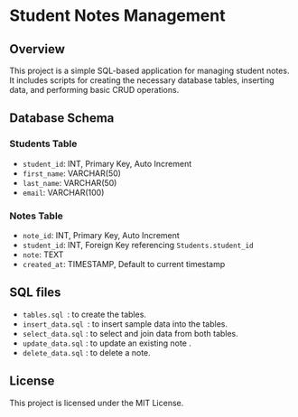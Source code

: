# Student Notes Management

## Overview

This project is a simple SQL-based application for managing student notes. It includes scripts for creating the necessary database tables, inserting data, and performing basic CRUD operations.

## Database Schema

### Students Table

- `student_id`: INT, Primary Key, Auto Increment
- `first_name`: VARCHAR(50)
- `last_name`: VARCHAR(50)
- `email`: VARCHAR(100)

### Notes Table

- `note_id`: INT, Primary Key, Auto Increment
- `student_id`: INT, Foreign Key referencing `Students.student_id`
- `note`: TEXT
- `created_at`: TIMESTAMP, Default to current timestamp

## SQL files

- `tables.sql `: to create the tables.
- `insert_data.sql `:  to insert sample data into the tables.
- `select_data.sql` : to select and join data from both tables.
- `update_data.sql` : to update an existing note .
- `delete_data.sql` :  to delete a note.

## License
This project is licensed under the MIT License.



